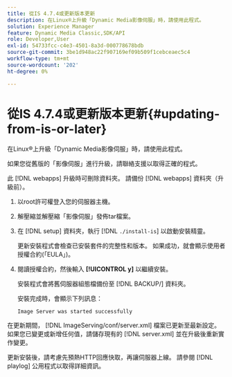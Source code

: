 ```yaml
---
title: 從IS 4.7.4或更新版本更新
description: 在Linux®上升級「Dynamic Media影像伺服」時，請使用此程式。
solution: Experience Manager
feature: Dynamic Media Classic,SDK/API
role: Developer,User
exl-id: 54733fcc-c4e3-4501-8a3d-000778678bdb
source-git-commit: 3be1d948ac22f907169ef09b509f1cebceaec5c4
workflow-type: tm+mt
source-wordcount: '202'
ht-degree: 0%

---
```


# 從IS 4.7.4或更新版本更新{#updating-from-is-or-later}

在Linux®上升級「Dynamic Media影像伺服」時，請使用此程式。

如果您從舊版的「影像伺服」進行升級，請聯絡支援以取得正確的程式。

此 [!DNL webapps] 升級時可刪除資料夾。 請備份 [!DNL webapps] 資料夾（升級前）。

1. 以root許可權登入您的伺服器主機。
1. 解壓縮並解壓縮「影像伺服」發佈tar檔案。
1. 在 [!DNL setup] 資料夾，執行 [!DNL `./install-is`] 以啟動安裝精靈。

   更新安裝程式會檢查已安裝套件的完整性和版本。 如果成功，就會顯示使用者授權合約(「EULA」)。
1. 閱讀授權合約，然後輸入 **[!UICONTROL y]** 以繼續安裝。

   安裝程式會將舊伺服器組態檔備份至 [!DNL BACKUP/] 資料夾。

   安裝完成時，會顯示下列訊息：

   `Image Server was started successfully`

在更新期間， [!DNL ImageServing/conf/server.xml] 檔案已更新至最新設定。 如果您已變更或新增任何值，請儲存現有的 [!DNL server.xml] 並在升級後重新實作變更。

更新安裝後，請考慮先預熱HTTP回應快取，再讓伺服器上線。 請參閱 [!DNL playlog] 公用程式以取得詳細資訊。
